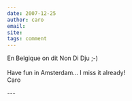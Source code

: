 ```yaml
---
date: 2007-12-25
author: caro
email: 
site: 
tags: comment
---
```


<p>En Belgique on dit Non Di Dju ;-)<br />
<br />
Have fun in Amsterdam... I miss it already!<br />
Caro</p>
---